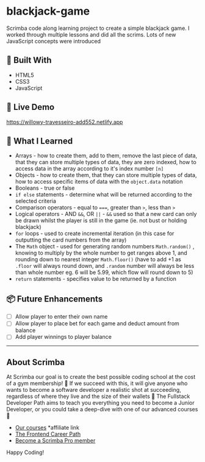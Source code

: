 # blackjack-game

Scrimba code along learning project to create a simple blackjack game. I worked through multiple lessons and did all the scrims. Lots of new JavaScript concepts were introduced

## 🔧 Built With

- HTML5
- CSS3
- JavaScript

## 🚀 Live Demo

https://willowy-travesseiro-add552.netlify.app

## 🧠 What I Learned

- Arrays - how to create them, add to them, remove the last piece of data, that they can store multiple types of data, they are zero indexed, how to access data in the array according to it's index number `[n]`
- Objects - how to create them, that they can store multiple types of data, how to access specific items of data with the `object.data` notation
- Booleans - true or false
- `if else` statements - determine what will be returned according to the selected criteria
- Comparison operators - equal to `===`, greater than `>`, less than `>`
- Logical operators - AND `&&`, OR `||` - `&&` used so that a new card can only be drawn whilst the player is still in the game (ie. not bust or holding blackjack)
- `for` loops - used to create incremental iteration (in this case for outputting the card numbers from the array)
- The `Math` object - used for generating random numbers `Math.random()` , knowing to multiply by the whole number to get ranges above 1, and rounding down to nearest integer `Math.floor()` (have to add +1 as `.floor` will always round down, and `.random` number will always be less than whole number eg. 6 will be 5.99, which flow will round down to 5)
- `return` statements - specifies value to be returned by a function

## 📦 Future Enhancements

- [ ] Allow player to enter their own name
- [ ] Allow player to place bet for each game and deduct amount from balance
- [ ] Add player winnings to player balance

---

## About Scrimba

At Scrimba our goal is to create the best possible coding school at the cost of a gym membership! 💜
If we succeed with this, it will give anyone who wants to become a software developer a realistic shot at succeeding, regardless of where they live and the size of their wallets 🎉
The Fullstack Developer Path aims to teach you everything you need to become a Junior Developer, or you could take a deep-dive with one of our advanced courses 🚀

- [Our courses](https://scrimba.com/?via=u4231f46) *affiliate link
- [The Frontend Career Path](https://scrimba.com/fullstack-path-c0fullstack)
- [Become a Scrimba Pro member](https://scrimba.com/pricing)

Happy Coding!
